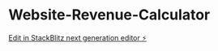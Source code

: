 # Website-Revenue-Calculator

[Edit in StackBlitz next generation editor ⚡️](https://stackblitz.com/~/github.com/6Kmfi6HP/Website-Revenue-Calculator)